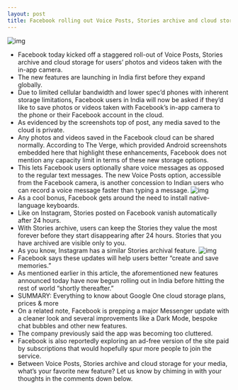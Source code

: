 ```yaml
---
layout: post
title: Facebook rolling out Voice Posts, Stories archive and cloud storage for your media
---
```

![img](http://media.idownloadblog.com/wp-content/uploads/2018/05/FAcebook-for-Android-CAmera-cloud-storage.jpg)
* Facebook today kicked off a staggered roll-out of Voice Posts, Stories archive and cloud storage for users’ photos and videos taken with the in-app camera.
* The new features are launching in India first before they expand globally.
* Due to limited cellular bandwidth and lower spec’d phones with inherent storage limitations, Facebook users in India will now be asked if they’d like to save photos or videos taken with Facebook’s in-app camera to the phone or their Facebook account in the cloud.
* As evidenced by the screenshots top of post, any media saved to the cloud is private.
* Any photos and videos saved in the Facebook cloud can be shared normally. According to The Verge, which provided Android screenshots embedded here that highlight these enhancements, Facebook does not mention any capacity limit in terms of these new storage options.
* This lets Facebook users optionally share voice messages as opposed to the regular text messages. The new Voice Posts option, accessible from the Facebook camera, is another concession to Indian users who can record a voice message faster than typing a message.
![img](http://media.idownloadblog.com/wp-content/uploads/2018/05/FAcebook-for-Android-Voice-Posts.jpg)
* As a cool bonus, Facebook gets around the need to install native-language keyboards.
* Like on Instagram, Stories posted on Facebook vanish automatically after 24 hours.
* With Stories archive, users can keep the Stories they value the most forever before they start disappearing after 24 hours. Stories that you have archived are visible only to you.
* As you know, Instagram has a similar Stories archival feature.
![img](http://media.idownloadblog.com/wp-content/uploads/2018/05/Facebook-for-Android-Stories-Archive.jpg)
* Facebook says these updates will help users better “create and save memories.”
* As mentioned earlier in this article, the aforementioned new features announced today have now begun rolling out in India before hitting the rest of world “shortly thereafter.”
* SUMMARY: Everything to know about Google One cloud storage plans, prices & more
* On a related note, Facebook is prepping a major Messenger update with a cleaner look and several improvements like a Dark Mode, bespoke chat bubbles and other new features.
* The company previously said the app was becoming too cluttered.
* Facebook is also reportedly exploring an ad-free version of the site paid by subscriptions that would hopefully spur more people to join the service.
* Between Voice Posts, Stories archive and cloud storage for your media, what’s your favorite new feature? Let us know by chiming in with your thoughts in the comments down below.

